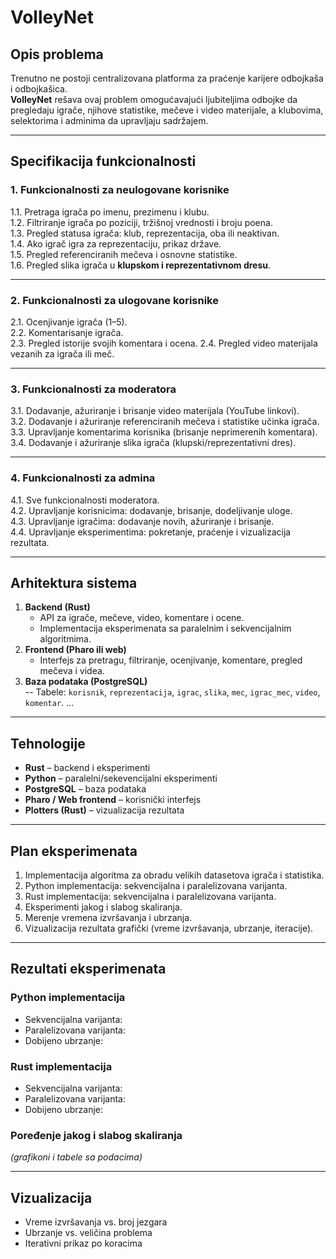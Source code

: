 # VolleyNet

## Opis problema
Trenutno ne postoji centralizovana platforma za praćenje karijere odbojkaša i odbojkašica.  
**VolleyNet** rešava ovaj problem omogućavajući ljubiteljima odbojke da pregledaju igrače, njihove statistike, mečeve i video materijale, a klubovima, selektorima i adminima da upravljaju sadržajem.

---

## Specifikacija funkcionalnosti

### 1. Funkcionalnosti za **neulogovane korisnike**
1.1. Pretraga igrača po imenu, prezimenu i klubu.  
1.2. Filtriranje igrača po poziciji, tržišnoj vrednosti i broju poena.  
1.3. Pregled statusa igrača: klub, reprezentacija, oba ili neaktivan.  
1.4. Ako igrač igra za reprezentaciju, prikaz države.  
1.5. Pregled referenciranih mečeva i osnovne statistike.  
1.6. Pregled slika igrača u **klupskom i reprezentativnom dresu**.

---

### 2. Funkcionalnosti za **ulogovane korisnike**
2.1. Ocenjivanje igrača (1–5).  
2.2. Komentarisanje igrača.  
2.3. Pregled istorije svojih komentara i ocena.
2.4. Pregled video materijala vezanih za igrača ili meč.  

---

### 3. Funkcionalnosti za **moderatora**
3.1. Dodavanje, ažuriranje i brisanje video materijala (YouTube linkovi).  
3.2. Dodavanje i ažuriranje referenciranih mečeva i statistike učinka igrača.  
3.3. Upravljanje komentarima korisnika (brisanje neprimerenih komentara).  
3.4. Dodavanje i ažuriranje slika igrača (klupski/reprezentativni dres).

---

### 4. Funkcionalnosti za **admina**
4.1. Sve funkcionalnosti moderatora.  
4.2. Upravljanje korisnicima: dodavanje, brisanje, dodeljivanje uloge.  
4.3. Upravljanje igračima: dodavanje novih, ažuriranje i brisanje.  
4.4. Upravljanje eksperimentima: pokretanje, praćenje i vizualizacija rezultata.  

---

## Arhitektura sistema
1. **Backend (Rust)**  
   - API za igrače, mečeve, video, komentare i ocene.  
   - Implementacija eksperimenata sa paralelnim i sekvencijalnim algoritmima.  
2. **Frontend (Pharo ili web)**  
   - Interfejs za pretragu, filtriranje, ocenjivanje, komentare, pregled mečeva i videa.  
3. **Baza podataka (PostgreSQL)**  
   -- Tabele: `korisnik`, `reprezentacija`, `igrac`, `slika`, `mec`, `igrac_mec`, `video`, `komentar`. ...

---

## Tehnologije
- **Rust** – backend i eksperimenti  
- **Python** – paralelni/sekevencijalni eksperimenti  
- **PostgreSQL** – baza podataka  
- **Pharo / Web frontend** – korisnički interfejs  
- **Plotters (Rust)** – vizualizacija rezultata  

---

## Plan eksperimenata
1. Implementacija algoritma za obradu velikih datasetova igrača i statistika.  
2. Python implementacija: sekvencijalna i paralelizovana varijanta.  
3. Rust implementacija: sekvencijalna i paralelizovana varijanta.  
4. Eksperimenti jakog i slabog skaliranja.  
5. Merenje vremena izvršavanja i ubrzanja.  
6. Vizualizacija rezultata grafički (vreme izvršavanja, ubrzanje, iteracije).  

---

## Rezultati eksperimenata
### Python implementacija
- Sekvencijalna varijanta:  
- Paralelizovana varijanta:  
- Dobijeno ubrzanje:  

### Rust implementacija
- Sekvencijalna varijanta:  
- Paralelizovana varijanta:  
- Dobijeno ubrzanje:  

### Poređenje jakog i slabog skaliranja
*(grafikoni i tabele sa podacima)*

---

## Vizualizacija
- Vreme izvršavanja vs. broj jezgara  
- Ubrzanje vs. veličina problema  
- Iterativni prikaz po koracima  

